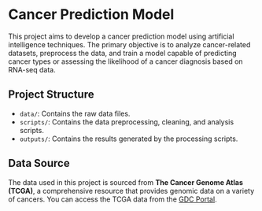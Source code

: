 # Cancer Prediction Model

This project aims to develop a cancer prediction model using artificial intelligence techniques. The primary objective is to analyze cancer-related datasets, preprocess the data, and train a model capable of predicting cancer types or assessing the likelihood of a cancer diagnosis based on RNA-seq data.

## Project Structure

- `data/`: Contains the raw data files.
- `scripts/`: Contains the data preprocessing, cleaning, and analysis scripts.
- `outputs/`: Contains the results generated by the processing scripts.

## Data Source

The data used in this project is sourced from **The Cancer Genome Atlas (TCGA)**, a comprehensive resource that provides genomic data on a variety of cancers. You can access the TCGA data from the [GDC Portal](https://portal.gdc.cancer.gov/).